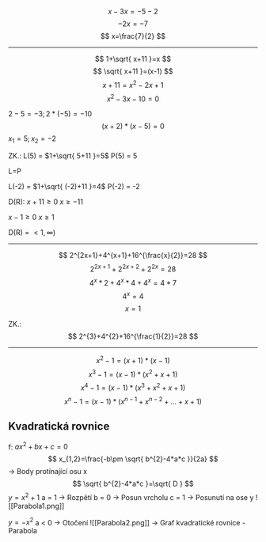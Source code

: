 $$
x-3x=-5-2
$$
$$
-2x=-7
$$
$$
x=\frac{7}{2}
$$
___
$$
1+\sqrt{ x+11 }=x
$$
$$
\sqrt{ x+11 }=(x-1)
$$
$$
x+11=x^{2}-2x+1
$$
$$
x^{2}-3x-10=0
$$

$2-5=-3; 2*(-5)=-10$
$$
(x+2)*(x-5)=0
$$
$x_{1}=5; x_{2}=-2$

ZK.:
L(5) = $1+\sqrt{ 5+11 }=5$
P(5) = $5$

L=P

L(-2) = $1+\sqrt{ (-2)+11 }=4$
P(-2) = -2

D(R):
$x+11\geq{0}$
$x\geq-11$

$x-1\geq{0}$
$x\geq{1}$

D(R) = $<1,\infty)$
___
$$
2^{2x+1}+4^{x+1}+16^{\frac{x}{2}}=28
$$
$$
2^{2x+1}+2^{2x+2}+2^{2x}=28
$$
$$
4^{x}*2+4^{x}*4+4^{x}=4*7
$$
$$
4^{x}=4
$$
$$
x=1
$$

ZK.:
$$
2^{3}+4^{2}+16^{\frac{1}{2}}=28
$$
___
$$
x^{2}-1=(x+1)*(x-1)
$$
$$
x^{3}-1=(x-1)*(x^{2}+x+1)
$$
$$
x^{4}-1=(x-1)*(x^{3}+x^{2}+x+1)
$$
$$
x^{n}-1=(x-1)*(x^{n-1}+x^{n-2}+\dots+x+1)
$$
## Kvadratická rovnice
f: $ax^{2}+bx+c=0$
$$
x_{1,2}=\frac{-b\pm \sqrt{ b^{2}-4*a*c }}{2a}
$$
-> Body protínající osu x
$$
\sqrt{ b^{2}-4*a*c }=\sqrt{ D }
$$
$y=x^{2}+1$
a = 1 -> Rozpětí
b = 0 -> Posun vrcholu
c = 1 -> Posunutí na ose y
![[Parabola1.png]]

$y=-x^{2}$
a < 0 -> Otočení
![[Parabola2.png]]
-> Graf kvadratické rovnice - Parabola